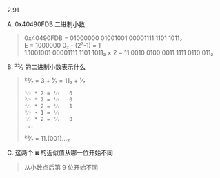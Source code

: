 2.91

A. 0x40490FDB 二进制小数

> 0x40490FDB = 01000000 01001001 00001111 1101 1011₂  
> E = 1000000 0₂ - (2⁷-1) = 1  
> 1.1001001 00001111 1101 1011₂ × 2 = 11.0010 0100 0011 1111 0110 011₂

B. ²²⁄₇ 的二进制小数表示什么

> ²²⁄₇ = 3 + ¹⁄₇ = 11₂ + ¹⁄₇
>
> ```
> ¹⁄₇ * 2 = ²⁄₇   0
> ²⁄₇ * 2 = ⁴⁄₇   0
> ⁴⁄₇ * 2 = ⁸⁄₇   1
> ⁸⁄₇ - 1 = ¹⁄₇
> ¹⁄₇ * 2 = ²⁄₇   0
> ...
> ```
>
> ²²⁄₇ = 11.(001)...₂

C. 这两个 𝛑 的近似值从哪一位开始不同

> 从小数点后第 9 位开始不同

